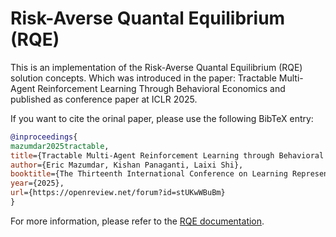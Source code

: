 # Risk-Averse Quantal Equilibrium (RQE)

This is an implementation of the Risk-Averse Quantal Equilibrium (RQE) solution concepts. Which was introduced in the paper: Tractable Multi-Agent Reinforcement Learning Through Behavioral Economics and published as conference paper at ICLR 2025.

If you want to cite the orinal paper, please use the following BibTeX entry:

```bibtex
@inproceedings{
mazumdar2025tractable,
title={Tractable Multi-Agent Reinforcement Learning through Behavioral Economics},
author={Eric Mazumdar, Kishan Panaganti, Laixi Shi},
booktitle={The Thirteenth International Conference on Learning Representations},
year={2025},
url={https://openreview.net/forum?id=stUKwWBuBm}
}
```

For more information, please refer to the [RQE documentation](https://google.com/).
